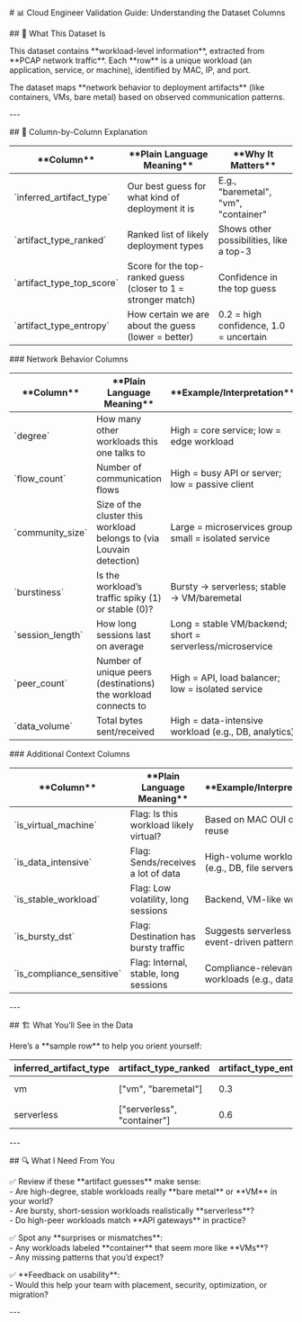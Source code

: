 \# 📊 Cloud Engineer Validation Guide: Understanding the Dataset Columns

\#\# 📂 What This Dataset Is

This dataset contains \*\*workload-level information\*\*, extracted from \*\*PCAP network traffic\*\*. Each \*\*row\*\* is a unique workload (an application, service, or machine), identified by MAC, IP, and port.  

The dataset maps \*\*network behavior to deployment artifacts\*\* (like containers, VMs, bare metal) based on observed communication patterns.

\---

\#\# 🧩 Column-by-Column Explanation

| \*\*Column\*\* | \*\*Plain Language Meaning\*\* | \*\*Why It Matters\*\* |  
|------------|---------------------------|--------------------|  
| \`inferred\_artifact\_type\` | Our best guess for what kind of deployment it is | E.g., "baremetal", "vm", "container" |  
| \`artifact\_type\_ranked\` | Ranked list of likely deployment types | Shows other possibilities, like a top-3 |  
| \`artifact\_type\_top\_score\` | Score for the top-ranked guess (closer to 1 \= stronger match) | Confidence in the top guess |  
| \`artifact\_type\_entropy\` | How certain we are about the guess (lower \= better) | 0.2 \= high confidence, 1.0 \= uncertain |

\#\#\# Network Behavior Columns

| \*\*Column\*\* | \*\*Plain Language Meaning\*\* | \*\*Example/Interpretation\*\* |  
|------------|---------------------------|---------------------------|  
| \`degree\` | How many other workloads this one talks to | High \= core service; low \= edge workload |  
| \`flow\_count\` | Number of communication flows | High \= busy API or server; low \= passive client |  
| \`community\_size\` | Size of the cluster this workload belongs to (via Louvain detection) | Large \= microservices group; small \= isolated service |  
| \`burstiness\` | Is the workload’s traffic spiky (1) or stable (0)? | Bursty → serverless; stable → VM/baremetal |  
| \`session\_length\` | How long sessions last on average | Long \= stable VM/backend; short \= serverless/microservice |  
| \`peer\_count\` | Number of unique peers (destinations) the workload connects to | High \= API, load balancer; low \= isolated service |  
| \`data\_volume\` | Total bytes sent/received | High \= data-intensive workload (e.g., DB, analytics) |

\#\#\# Additional Context Columns

| \*\*Column\*\* | \*\*Plain Language Meaning\*\* | \*\*Example/Interpretation\*\* |  
|------------|---------------------------|---------------------------|  
| \`is\_virtual\_machine\` | Flag: Is this workload likely virtual? | Based on MAC OUI or IP reuse |  
| \`is\_data\_intensive\` | Flag: Sends/receives a lot of data | High-volume workloads (e.g., DB, file servers) |  
| \`is\_stable\_workload\` | Flag: Low volatility, long sessions | Backend, VM-like workloads |  
| \`is\_bursty\_dst\` | Flag: Destination has bursty traffic | Suggests serverless or event-driven pattern |  
| \`is\_compliance\_sensitive\` | Flag: Internal, stable, long sessions | Compliance-relevant workloads (e.g., databases) |

\---

\#\# 🏗️ What You’ll See in the Data

Here’s a \*\*sample row\*\* to help you orient yourself:

| inferred\_artifact\_type | artifact\_type\_ranked | artifact\_type\_entropy | degree | flow\_count | community\_size | burstiness | session\_length | peer\_count | data\_volume |  
|------------------------|----------------------|-----------------------|--------|------------|----------------|------------|----------------|------------|-------------|  
| vm                     | \["vm", "baremetal"\]  | 0.3                   | 10     | 150        | 8              | 0          | Long (seconds) | 5          | 1 GB        |  
| serverless             | \["serverless", "container"\] | 0.6             | 2      | 20         | 3              | 1          | Short (seconds) | 1          | 100 MB      |

\---

\#\# 🔍 What I Need From You

✅ Review if these \*\*artifact guesses\*\* make sense:    
\- Are high-degree, stable workloads really \*\*bare metal\*\* or \*\*VM\*\* in your world?    
\- Are bursty, short-session workloads realistically \*\*serverless\*\*?    
\- Do high-peer workloads match \*\*API gateways\*\* in practice?  

✅ Spot any \*\*surprises or mismatches\*\*:    
\- Any workloads labeled \*\*container\*\* that seem more like \*\*VMs\*\*?    
\- Any missing patterns that you’d expect?  

✅ \*\*Feedback on usability\*\*:    
\- Would this help your team with placement, security, optimization, or migration?  

\---  
